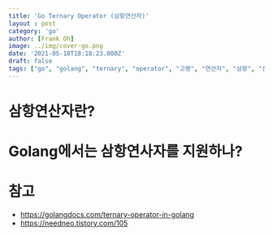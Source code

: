 ```yaml
---
title: 'Go Ternary Operator (삼항연산자)'
layout : post
category: 'go'
author: [Frank Oh]
image: ../img/cover-go.png
date: '2021-05-18T18:18:23.000Z'
draft: false
tags: ["go", "golang", "ternary", "operator", "고랭", "연산자", "삼항", "삼항연산자"]
---
```




# 삼항연산자란?



# Golang에서는 삼항연사자를 지원하나?





# 참고

- https://golangdocs.com/ternary-operator-in-golang
- https://needneo.tistory.com/105





